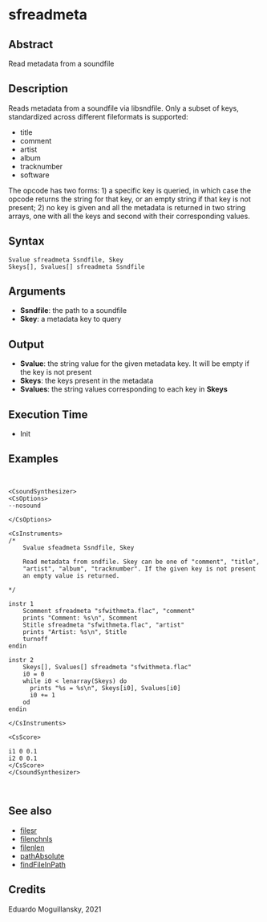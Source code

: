 # sfreadmeta

## Abstract

Read metadata from a soundfile

## Description

Reads metadata from a soundfile via libsndfile. Only a subset of keys, standardized
across different fileformats is supported:

* title
* comment
* artist
* album
* tracknumber
* software

The opcode has two forms: 1) a specific key is queried, in which case
the opcode returns the string for that key, or an empty string if that
key is not present; 2) no key is given and all the metadata is
returned in two string arrays, one with all the keys and second with
their corresponding values.

## Syntax

    Svalue sfreadmeta Ssndfile, Skey
    Skeys[], Svalues[] sfreadmeta Ssndfile

## Arguments

* **Ssndfile**: the path to a soundfile
* **Skey**: a metadata key to query

## Output

* **Svalue**: the string value for the given metadata key. It will be
  empty if the key is not present
* **Skeys**: the keys present in the metadata
* **Svalues**: the string values corresponding to each key in **Skeys**
    
## Execution Time

* Init

## Examples

```csound


<CsoundSynthesizer>
<CsOptions>
--nosound

</CsOptions>

<CsInstruments>
/*
    Svalue sfeadmeta Ssndfile, Skey

    Read metadata from sndfile. Skey can be one of "comment", "title",
    "artist", "album", "tracknumber". If the given key is not present
    an empty value is returned. 
    
*/

instr 1
    Scomment sfreadmeta "sfwithmeta.flac", "comment"
    prints "Comment: %s\n", Scomment
    Stitle sfreadmeta "sfwithmeta.flac", "artist"
    prints "Artist: %s\n", Stitle
    turnoff
endin

instr 2
    Skeys[], Svalues[] sfreadmeta "sfwithmeta.flac"
    i0 = 0
    while i0 < lenarray(Skeys) do
      prints "%s = %s\n", Skeys[i0], Svalues[i0]
      i0 += 1
    od
endin

</CsInstruments>

<CsScore>

i1 0 0.1
i2 0 0.1
</CsScore>
</CsoundSynthesizer>



```

## See also

* [filesr](https://csound.com/docs/manual/filesr.html)
* [filenchnls](https://csound.com/docs/manual/filenchnls.html)
* [filenlen](https://csound.com/docs/manual/filelen.html)
* [pathAbsolute](pathAbsolute.md)
* [findFileInPath](findFileInPath.md)

## Credits

Eduardo Moguillansky, 2021
